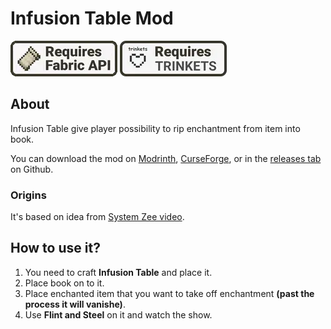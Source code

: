 # Infusion Table Mod
[![Fabric API](https://raw.githubusercontent.com/jptrzy/infusion-table-mod/1.17.1/Images/fabric-api-badge-lanczos.webp)](https://minecraft.curseforge.com/projects/fabric-api)
[![Fabric API](https://raw.githubusercontent.com/jptrzy/infusion-table-mod/1.17.1/Images/trinkets-badge-lanczos.webp)](https://minecraft.curseforge.com/projects/trinkets)

## About
Infusion Table give player possibility to rip enchantment from item into book.

You can download the mod on [Modrinth](https://modrinth.com/mod/infusion-table), [CurseForge](https://www.curseforge.com/minecraft/mc-mods/infusion-table), or in the [releases tab](https://github.com/jptrzy/infusion-table-mod/releases) on Github.

### Origins
It's based on idea from [System Zee video](https://youtu.be/sytNTbaksSE).

## How to use it?
1. You need to craft **Infusion Table** and place it.
2. Place book on to it.
2. Place enchanted item that you want to take off enchantment **(past the process it will vanishe)**.
4. Use **Flint and Steel** on it and watch the show.
